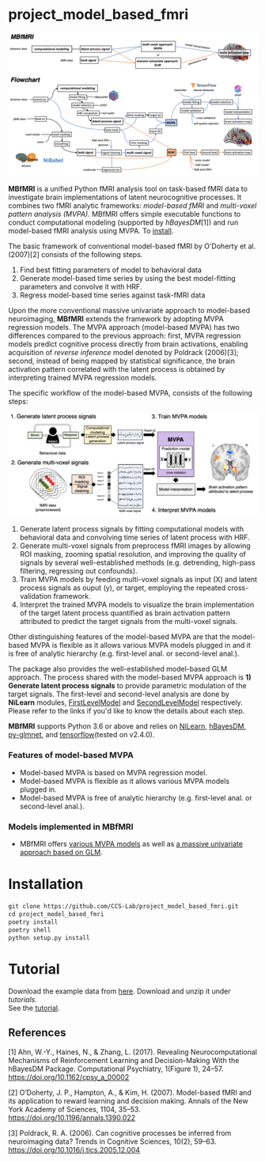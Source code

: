 # project_model_based_fmri
<p align="center">
  <img src="https://github.com/CCS-Lab/project_model_based_fmri/blob/main/images/flowchart_all.png" width="1000px">
</p>

**MBfMRI** is a unified Python fMRI analysis tool on task-based fMRI data to investigate brain implementations of latent neurocognitive processes.
It combines two fMRI analytic frameworks: *model-based fMRI* and *multi-voxel pattern analysis (MVPA)*. MBfMRI offers simple executable functions to conduct 
computational modeling (supported by *hBayesDM*[1]) and run model-based fMRI analysis using MVPA. To [install](#Installation).

The basic framework of conventional model-based fMRI by O'Doherty et al. (2007)[2] consists of the following steps.

1) Find best fitting parameters of model to behavioral data
2) Generate model-based time series by using the best model-fitting parameters and convolve it with HRF.
3) Regress model-based time series against task-fMRI data

Upon the more conventional massive univariate approach to model-based neuroimaging, **MBfMRI** extends the framework by adopting MVPA regression models. The MVPA approach (model-based MVPA) has two differences compared to the previous approach: first, MVPA regression models predict cognitive process directly from brain activations, enabling acquisition of *reverse inference* model denoted by Poldrack (2006)[3]; second, instead of being mapped by statistical significance, the brain activation pattern correlated with the latent process is obtained by interpreting trained MVPA regression models.

The specific workflow of the model-based MVPA, consists of the following steps: 

<p align="center">
  <img src="https://raw.githubusercontent.com/CCS-Lab/project_model_based_fmri/main/images/mbmvpa_workflow.png" width="750px">
</p>

1) Generate latent process signals by fitting computational models with behavioral data and convolving time series of latent process with HRF.
3) Generate multi-voxel signals from preprocess fMRI images by allowing ROI masking, zooming spatial resolution, and improving the quality of signals by several well-established methods (e.g. detrending, high-pass filtering, regressing out confounds).
4) Train MVPA models by feeding multi-voxel signals as input (X) and latent process signals as ouput (y), or target, employing the repeated cross-validation framework. 
5) Interpret the trained MVPA models to visualize the brain implementation of the target latent process quantified as brain activation pattern attributed  to predict the target signals from the multi-voxel signals.

Other distinguishing features of the model-based MVPA are that the model-based MVPA is flexible as it allows various MVPA models plugged in and it is free of analytic hierarchy (e.g. first-level anal. or second-level anal.).

The package also provides the well-established model-based GLM approach. The process shared with the model-based MVPA approach is **1) Generate latent process signals** to provide parametric modulation of the target signals. The first-level and second-level analysis are done by **NiLearn** modules, [FirstLevelModel](https://nilearn.github.io/modules/generated/nilearn.glm.first_level.FirstLevelModel.html) and [SecondLevelModel](https://nilearn.github.io/modules/generated/nilearn.glm.second_level.SecondLevelModel.html) respectively. Please refer to the links if you'd like to know the details about each step.


**MBfMRI** supports Python 3.6 or above and relies on [NiLearn](https://github.com/nilearn/nilearn), [hBayesDM](https://github.com/CCS-Lab/hBayesDM/tree/develop/Python), [py-glmnet](https://github.com/civisanalytics/python-glmnet), and [tensorflow](https://www.tensorflow.org/api_docs/python/tf/keras?hl=ko)(tested on v2.4.0).

### Features of model-based MVPA

- Model-based MVPA is based on MVPA regression model.
- Model-based MVPA is flexible as it allows various MVPA models plugged in.
- Model-based MVPA is free of analytic hierarchy (e.g. first-level anal. or second-level anal.).

### Models implemented in MBfMRI
- MBfMRI offers [various MVPA models](https://project-model-based-fmri.readthedocs.io/en/latest/mbfmri.models.html#models) as well as [a massive univariate approach based on GLM](https://project-model-based-fmri.readthedocs.io/en/latest/mbfmri.core.glm.html).


# Installation

```
git clone https://github.com/CCS-Lab/project_model_based_fmri.git
cd project_model_based_fmri
poetry install
poetry shell
python setup.py install
```

# Tutorial

Download the example data from [here](https://drive.google.com/file/d/1nmHwyxgrCfMQ3EhDhdFb3BwToEzMArqN/view?usp=sharing). Download and unzip it under *tutorials*.<br>
See the [tutorial](https://github.com/CCS-Lab/project_model_based_fmri/blob/main/tutorials/tutorial.ipynb).

## References
[1] Ahn, W.-Y., Haines, N., & Zhang, L. (2017). Revealing Neurocomputational Mechanisms of Reinforcement Learning and Decision-Making With the hBayesDM Package. Computational Psychiatry, 1(Figure 1), 24–57. https://doi.org/10.1162/cpsy_a_00002

[2] O’Doherty, J. P., Hampton, A., & Kim, H. (2007). Model-based fMRI and its application to reward learning and decision making. Annals of the New York Academy of Sciences, 1104, 35–53. https://doi.org/10.1196/annals.1390.022

[3] Poldrack, R. A. (2006). Can cognitive processes be inferred from neuroimaging data? Trends in Cognitive Sciences, 10(2), 59–63. https://doi.org/10.1016/j.tics.2005.12.004
